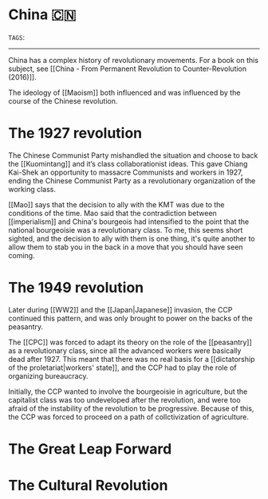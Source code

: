 # China 🇨🇳
`TAGS`: 

---
China has a complex history of revolutionary movements. For a book on this subject, see [[China - From Permanent Revolution to Counter-Revolution (2016)]]. 

The ideology of [[Maoism]] both influenced and was influenced by the course of the Chinese revolution. 

# The 1927 revolution
The Chinese Communist Party mishandled the situation and choose to back the [[Kuomintang]] and it’s class collaborationist ideas. This gave Chiang Kai-Shek an opportunity to massacre Communists and workers in 1927, ending the Chinese Communist Party as a revolutionary organization of the working class. 

[[Mao]] says that the decision to ally with the KMT was due to the conditions of the time. Mao said that the contradiction between [[imperialism]] and China's bourgeois had intensified to the point that the national bourgeoisie was a revolutionary class. To me, this seems short sighted, and the decision to ally with them is one thing, it's quite another to allow them to stab you in the back in a move that you should have seen coming. 

# The 1949 revolution
Later during [[WW2]] and the [[Japan|Japanese]] invasion, the CCP continued this pattern, and was only brought to power on the backs of the peasantry.

The [[CPC]] was forced to adapt its theory on the role of the [[peasantry]] as a revolutionary class, since all the advanced workers were basically dead after 1927. This meant that there was no real basis for a [[dictatorship of the proletariat|workers' state]], and the CCP had to play the role of organizing bureaucracy. 

Initially, the CCP wanted to involve the bourgeoisie in agriculture, but the capitalist class was too undeveloped after the revolution, and were too afraid of the instability of the revolution to be progressive. Because of this, the CCP was forced to proceed on a path of collctivization of agriculture. 

# The Great Leap Forward

# The Cultural Revolution
